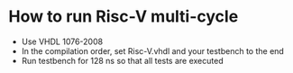 # How to run Risc-V multi-cycle

- Use VHDL 1076-2008
- In the compilation order, set Risc-V.vhdl and your testbench to the end
- Run testbench for 128 ns so that all tests are executed